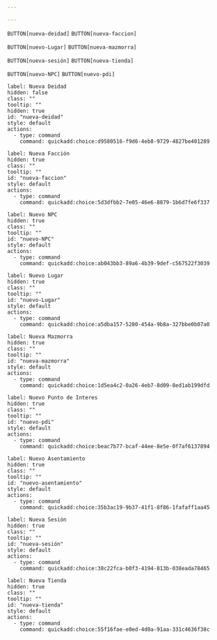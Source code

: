 ```yaml
---

---
```

`BUTTON[nueva-deidad]` `BUTTON[nueva-faccion]` 



`BUTTON[nuevo-Lugar]` `BUTTON[nueva-mazmorra]` 


`BUTTON[nueva-sesión]`  `BUTTON[nueva-tienda]` 

`BUTTON[nuevo-NPC]` `BUTTON[nuevo-pdi]` 
```meta-bind-button
label: Nueva Deidad
hidden: false
class: ""
tooltip: ""
hidden: true
id: "nueva-deidad"
style: default
actions:
  - type: command
    command: quickadd:choice:d9580516-f9d6-4eb8-9729-4827be401289

```

```meta-bind-button
label: Nueva Facción
hidden: true 
class: ""
tooltip: ""
id: "nueva-faccion"
style: default
actions:
  - type: command
    command: quickadd:choice:5d3dfbb2-7e05-46e6-8879-1b6d7fe6f337

```
```meta-bind-button
label: Nuevo NPC
hidden: true
class: ""
tooltip: ""
id: "nuevo-NPC"
style: default
actions:
  - type: command
    command: quickadd:choice:ab043bb3-89a6-4b39-9def-c567522f3039

```
```meta-bind-button
label: Nuevo Lugar
hidden: true
class: ""
tooltip: ""
id: "nuevo-Lugar"
style: default
actions:
  - type: command
    command: quickadd:choice:a5dba157-5280-454a-9b8a-327bbe0b07a0

```

```meta-bind-button
label: Nueva Mazmorra
hidden: true
class: ""
tooltip: ""
id: "nueva-mazmorra"
style: default
actions:
  - type: command
    command: quickadd:choice:1d5ea4c2-0a26-4eb7-8d09-8ed1ab199dfd

```

```meta-bind-button
label: Nuevo Punto de Interes
hidden: true
class: ""
tooltip: ""
id: "nuevo-pdi"
style: default
actions:
  - type: command
    command: quickadd:choice:beac7b77-bcaf-44ee-8e5e-0f7af6137894

```

```meta-bind-button
label: Nuevo Asentamiento
hidden: true
class: ""
tooltip: ""
id: "nuevo-asentamiento"
style: default
actions:
  - type: command
    command: quickadd:choice:35b3ac19-9b37-41f1-8f86-1fafaff1aa45

```

```meta-bind-button
label: Nueva Sesión
hidden: true 
class: ""
tooltip: ""
id: "nueva-sesión"
style: default
actions:
  - type: command
    command: quickadd:choice:38c22fca-b0f3-4194-813b-038eada78465

```

```meta-bind-button
label: Nueva Tienda
hidden: true 
class: ""
tooltip: ""
id: "nueva-tienda"
style: default
actions:
  - type: command
    command: quickadd:choice:55f16fae-e0ed-4d0a-91aa-331c4636f38c

```